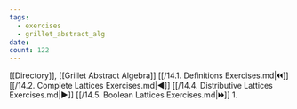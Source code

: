```yaml
---
tags:
  - exercises
  - grillet_abstract_alg
date:
count: 122
---
```

[[Directory]], [[Grillet Abstract Algebra]]
[[/14.1. Definitions Exercises.md|🞀🞀]] [[/14.2. Complete Lattices Exercises.md|◀]] [[/14.4. Distributive Lattices Exercises.md|▶]] [[/14.5. Boolean Lattices Exercises.md|🞂🞂]]
1. 